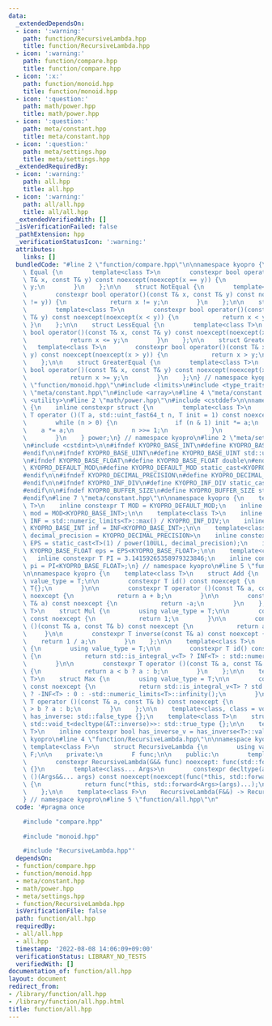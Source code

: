 ```yaml
---
data:
  _extendedDependsOn:
  - icon: ':warning:'
    path: function/RecursiveLambda.hpp
    title: function/RecursiveLambda.hpp
  - icon: ':warning:'
    path: function/compare.hpp
    title: function/compare.hpp
  - icon: ':x:'
    path: function/monoid.hpp
    title: function/monoid.hpp
  - icon: ':question:'
    path: math/power.hpp
    title: math/power.hpp
  - icon: ':question:'
    path: meta/constant.hpp
    title: meta/constant.hpp
  - icon: ':question:'
    path: meta/settings.hpp
    title: meta/settings.hpp
  _extendedRequiredBy:
  - icon: ':warning:'
    path: all.hpp
    title: all.hpp
  - icon: ':warning:'
    path: all/all.hpp
    title: all/all.hpp
  _extendedVerifiedWith: []
  _isVerificationFailed: false
  _pathExtension: hpp
  _verificationStatusIcon: ':warning:'
  attributes:
    links: []
  bundledCode: "#line 2 \"function/compare.hpp\"\n\nnamespace kyopro {\n    struct\
    \ Equal {\n        template<class T>\n        constexpr bool operator()(const\
    \ T& x, const T& y) const noexcept(noexcept(x == y)) {\n            return x ==\
    \ y;\n        }\n    };\n\n    struct NotEqual {\n        template<class T>\n\
    \        constexpr bool operator()(const T& x, const T& y) const noexcept(noexcept(x\
    \ != y)) {\n            return x != y;\n        }\n    };\n\n    struct Less {\n\
    \        template<class T>\n        constexpr bool operator()(const T& x, const\
    \ T& y) const noexcept(noexcept(x < y)) {\n            return x < y;\n       \
    \ }\n    };\n\n    struct LessEqual {\n        template<class T>\n        constexpr\
    \ bool operator()(const T& x, const T& y) const noexcept(noexcept(x <= y)) {\n\
    \            return x <= y;\n        }\n    };\n\n    struct Greater {\n     \
    \   template<class T>\n        constexpr bool operator()(const T& x, const T&\
    \ y) const noexcept(noexcept(x > y)) {\n            return x > y;\n        }\n\
    \    };\n\n    struct GreaterEqual {\n        template<class T>\n        constexpr\
    \ bool operator()(const T& x, const T& y) const noexcept(noexcept(x >= y)) {\n\
    \            return x >= y;\n        }\n    };\n} // namespace kyopro\n#line 2\
    \ \"function/monoid.hpp\"\n#include <limits>\n#include <type_traits>\n#line 2\
    \ \"meta/constant.hpp\"\n#include <array>\n#line 4 \"meta/constant.hpp\"\n#include\
    \ <utility>\n#line 2 \"math/power.hpp\"\n#include <cstddef>\n\nnamespace kyopro\
    \ {\n    inline constexpr struct {\n        template<class T>\n        constexpr\
    \ T operator ()(T a, std::uint_fast64_t n, T init = 1) const noexcept {\n    \
    \        while (n > 0) {\n                if (n & 1) init *= a;\n            \
    \    a *= a;\n                n >>= 1;\n            }\n            return init;\n\
    \        }\n    } power;\n} // namespace kyopro\n#line 2 \"meta/settings.hpp\"\
    \n#include <cstdint>\n\n#ifndef KYOPRO_BASE_INT\n#define KYOPRO_BASE_INT std::int64_t\n\
    #endif\n\n#ifndef KYOPRO_BASE_UINT\n#define KYOPRO_BASE_UINT std::uint64_t\n#endif\n\
    \n#ifndef KYOPRO_BASE_FLOAT\n#define KYOPRO_BASE_FLOAT double\n#endif\n\n#ifndef\
    \ KYOPRO_DEFAULT_MOD\n#define KYOPRO_DEFAULT_MOD static_cast<KYOPRO_BASE_UINT>(998244353)\n\
    #endif\n\n#ifndef KYOPRO_DECIMAL_PRECISION\n#define KYOPRO_DECIMAL_PRECISION static_cast<KYOPRO_BASE_UINT>(12)\n\
    #endif\n\n#ifndef KYOPRO_INF_DIV\n#define KYOPRO_INF_DIV static_cast<KYOPRO_BASE_UINT>(3)\n\
    #endif\n\n#ifndef KYOPRO_BUFFER_SIZE\n#define KYOPRO_BUFFER_SIZE static_cast<KYOPRO_BASE_UINT>(2048)\n\
    #endif\n#line 7 \"meta/constant.hpp\"\n\nnamespace kyopro {\n    template<class\
    \ T>\n    inline constexpr T MOD = KYOPRO_DEFAULT_MOD;\n    inline constexpr KYOPRO_BASE_INT\
    \ mod = MOD<KYOPRO_BASE_INT>;\n\n    template<class T>\n    inline constexpr T\
    \ INF = std::numeric_limits<T>::max() / KYOPRO_INF_DIV;\n    inline constexpr\
    \ KYOPRO_BASE_INT inf = INF<KYOPRO_BASE_INT>;\n\n    template<class T, KYOPRO_BASE_UINT\
    \ decimal_precision = KYOPRO_DECIMAL_PRECISION>\n    inline constexpr KYOPRO_BASE_FLOAT\
    \ EPS = static_cast<T>(1) / power(10ULL, decimal_precision);\n    inline constexpr\
    \ KYOPRO_BASE_FLOAT eps = EPS<KYOPRO_BASE_FLOAT>;\n\n    template<class T>\n \
    \   inline constexpr T PI = 3.14159265358979323846;\n    inline constexpr KYOPRO_BASE_FLOAT\
    \ pi = PI<KYOPRO_BASE_FLOAT>;\n} // namespace kyopro\n#line 5 \"function/monoid.hpp\"\
    \n\nnamespace kyopro {\n    template<class T>\n    struct Add {\n        using\
    \ value_type = T;\n\n        constexpr T id() const noexcept {\n            return\
    \ T{};\n        }\n\n        constexpr T operator ()(const T& a, const T& b) const\
    \ noexcept {\n            return a + b;\n        }\n\n        constexpr T inverse(const\
    \ T& a) const noexcept {\n            return -a;\n        }\n    };\n\n    template<class\
    \ T>\n    struct Mul {\n        using value_type = T;\n\n        constexpr T id()\
    \ const noexcept {\n            return 1;\n        }\n\n        constexpr T operator\
    \ ()(const T& a, const T& b) const noexcept {\n            return a * b;\n   \
    \     }\n\n        constexpr T inverse(const T& a) const noexcept {\n        \
    \    return 1 / a;\n        }\n    };\n\n    template<class T>\n    struct Min\
    \ {\n        using value_type = T;\n\n        constexpr T id() const noexcept\
    \ {\n            return std::is_integral_v<T> ? INF<T> : std::numeric_limits<T>::infinity();\n\
    \        }\n\n        constexpr T operator ()(const T& a, const T& b) const noexcept\
    \ {\n            return a < b ? a : b;\n        }\n    };\n\n    template<class\
    \ T>\n    struct Max {\n        using value_type = T;\n\n        constexpr T id()\
    \ const noexcept {\n            return std::is_integral_v<T> ? std::is_signed_v<T>\
    \ ? -INF<T> : 0 : -std::numeric_limits<T>::infinity();\n        }\n\n        constexpr\
    \ T operator ()(const T& a, const T& b) const noexcept {\n            return a\
    \ > b ? a : b;\n        }\n    };\n\n    template<class, class = void>\n    struct\
    \ has_inverse: std::false_type {};\n    template<class T>\n    struct has_inverse<T,\
    \ std::void_t<decltype(&T::inverse)>>: std::true_type {};\n\n    template<class\
    \ T>\n    inline constexpr bool has_inverse_v = has_inverse<T>::value;\n} // namespace\
    \ kyopro\n#line 4 \"function/RecursiveLambda.hpp\"\n\nnamespace kyopro {\n   \
    \ template<class F>\n    struct RecursiveLambda {\n        using value_type =\
    \ F;\n\n    private:\n        F func;\n\n    public:\n        template<class G>\n\
    \        constexpr RecursiveLambda(G&& func) noexcept: func(std::forward<G>(func))\
    \ {}\n        template<class... Args>\n        constexpr decltype(auto) operator\
    \ ()(Args&&... args) const noexcept(noexcept(func(*this, std::forward<Args>(args)...)))\
    \ {\n            return func(*this, std::forward<Args>(args)...);\n        }\n\
    \    };\n\n    template<class F>\n    RecursiveLambda(F&&) -> RecursiveLambda<std::decay_t<F>>;\n\
    } // namespace kyopro\n#line 5 \"function/all.hpp\"\n"
  code: '#pragma once

    #include "compare.hpp"

    #include "monoid.hpp"

    #include "RecursiveLambda.hpp"'
  dependsOn:
  - function/compare.hpp
  - function/monoid.hpp
  - meta/constant.hpp
  - math/power.hpp
  - meta/settings.hpp
  - function/RecursiveLambda.hpp
  isVerificationFile: false
  path: function/all.hpp
  requiredBy:
  - all/all.hpp
  - all.hpp
  timestamp: '2022-08-08 14:06:09+09:00'
  verificationStatus: LIBRARY_NO_TESTS
  verifiedWith: []
documentation_of: function/all.hpp
layout: document
redirect_from:
- /library/function/all.hpp
- /library/function/all.hpp.html
title: function/all.hpp
---
```

